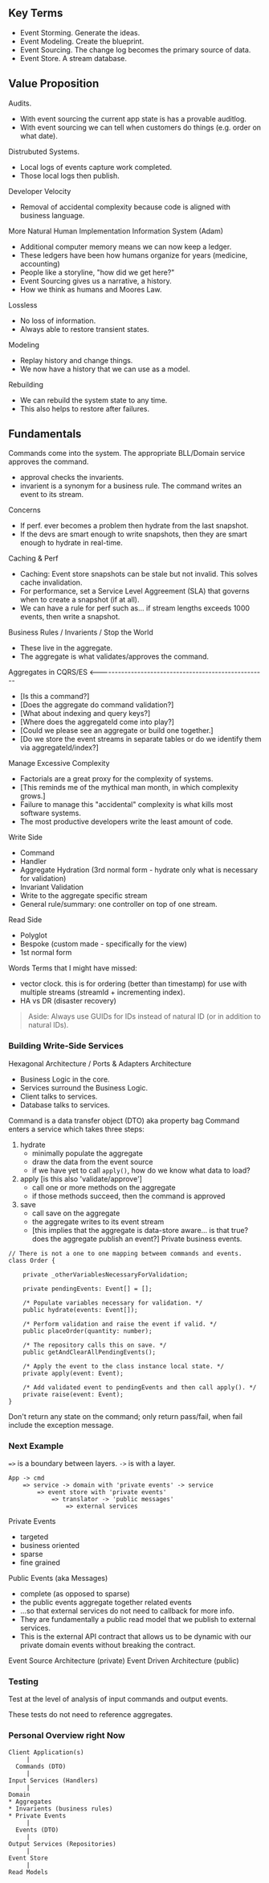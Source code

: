 ## Key Terms

* Event Storming. Generate the ideas.
* Event Modeling. Create the blueprint.
* Event Sourcing. The change log becomes the primary source of data.
* Event Store. A stream database.

## Value Proposition

Audits. 
* With event sourcing the current app state is has a provable auditlog.
* With event sourcing we can tell when customers do things (e.g. order on what date).

Distrubuted Systems.
* Local logs of events capture work completed.
* Those local logs then publish.

Developer Velocity
* Removal of accidental complexity because code is aligned with business language.

More Natural Human Implementation Information System (Adam)
* Additional computer memory means we can now keep a ledger.
* These ledgers have been how humans organize for years (medicine, accounting)
* People like a storyline, "how did we get here?"
* Event Sourcing gives us a narrative, a history.
* How we think as humans and Moores Law.

Lossless
* No loss of information.
* Always able to restore transient states.

Modeling
* Replay history and change things.
* We now have a history that we can use as a model.

Rebuilding
* We can rebuild the system state to any time.
* This also helps to restore after failures.

## Fundamentals

Commands come into the system.
The appropriate BLL/Domain service approves the command.
* approval checks the invarients.
* invarient is a synonym for a business rule.
The command writes an event to its stream.

Concerns
* If perf. ever becomes a problem then hydrate from the last snapshot.
* If the devs are smart enough to write snapshots, then they are smart enough to hydrate in real-time.

Caching & Perf
* Caching: Event store snapshots can be stale but not invalid. This solves cache invalidation.
* For performance, set a Service Level Aggreement (SLA) that governs when to create a snapshot (if at all). 
* We can have a rule for perf such as... if stream lengths exceeds 1000 events, then write a snapshot.

Business Rules / Invarients / Stop the World
* These live in the aggregate.
* The aggregate is what validates/approves the command.

Aggregates in CQRS/ES <----------------------------------------------------
* [Is this a command?]
* [Does the aggregate do command validation?]
* [What about indexing and query keys?]
* [Where does the aggregateId come into play?]
* [Could we please see an aggregate or build one together.]
* [Do we store the event streams in separate tables or do we identify them via aggregateId/index?]

Manage Excessive Complexity
* Factorials are a great proxy for the complexity of systems.
* [This reminds me of the mythical man month, in which complexity grows.]
* Failure to manage this "accidental" complexity is what kills most software systems.
* The most productive developers write the least amount of code.

Write Side
* Command
* Handler
* Aggregate Hydration (3rd normal form - hydrate only what is necessary for validation)
* Invariant Validation
* Write to the aggregate specific stream
* General rule/summary: one controller on top of one stream.

Read Side
* Polyglot
* Bespoke (custom made - specifically for the view)
* 1st normal form

Words Terms that I might have missed:
* vector clock. this is for ordering (better than timestamp) for use with multiple streams (streamId + incrementing index).
* HA vs DR (disaster recovery)

> Aside: Always use GUIDs for IDs instead of natural ID (or in addition to natural IDs).

### Building Write-Side Services

Hexagonal Architecture / Ports & Adapters Architecture
* Business Logic in the core.
* Services surround the Business Logic.
* Client talks to services.
* Database talks to services.

Command is a data transfer object (DTO) aka property bag
Command enters a service which takes three steps:
1. hydrate
    * minimally populate the aggregate
    * draw the data from the event source
    * if we have yet to call `apply()`, how do we know what data to load?
2. apply [is this also 'validate/approve']
    * call one or more methods on the aggregate
    * if those methods succeed, then the command is approved
3. save
    * call save on the aggregate
    * the aggregate writes to its event stream
    * [this implies that the aggregate is data-store aware... is that true? does the aggregate publish an event?]
Private business events.

```
// There is not a one to one mapping betweem commands and events.
class Order {

    private _otherVariablesNecessaryForValidation;

    private pendingEvents: Event[] = [];

    /* Populate variables necessary for validation. */
    public hydrate(events: Event[]);

    /* Perform validation and raise the event if valid. */
    public placeOrder(quantity: number);

    /* The repository calls this on save. */
    public getAndClearAllPendingEvents();

    /* Apply the event to the class instance local state. */
    private apply(event: Event);

    /* Add validated event to pendingEvents and then call apply(). */
    private raise(event: Event);
}
```

Don't return any state on the command; only return pass/fail, when fail include the exception message.

### Next Example

`=>` is a boundary between layers.
`->` is with a layer.

```
App -> cmd 
    => service -> domain with 'private events' -> service 
        => event store with 'private events' 
            => translator -> 'public messages' 
                => external services
```

Private Events
* targeted
* business oriented
* sparse
* fine grained

Public Events (aka Messages)
* complete (as opposed to sparse)
* the public events aggregate together related events 
* ...so that external services do not need to callback for more info.
* They are fundamentally a public read model that we publish to external services.
* This is the external API contract that allows us to be dynamic with our private domain events without breaking the contract.

Event Source Architecture (private)
Event Driven Architecture (public)

### Testing

Test at the level of analysis of input commands and output events.

These tests do not need to reference aggregates.

### Personal Overview right Now

```
Client Application(s)
     |
  Commands (DTO)
     |
Input Services (Handlers)
     |
Domain
* Aggregates
* Invarients (business rules)
* Private Events
     |
  Events (DTO)
     |
Output Services (Repositories)
     |
Event Store
     |
Read Models
```
